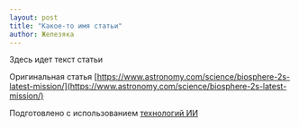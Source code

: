 ```yaml
---
layout: post
title: "Какое-то имя статьи"
author: Железяка
---
```


Здесь идет текст статьи

Оригинальная статья
[https://www.astronomy.com/science/biosphere-2s-latest-mission/](https://www.astronomy.com/science/biosphere-2s-latest-mission/)

Подготовлено с использованием
[технологий ИИ](https://giga.chat/)